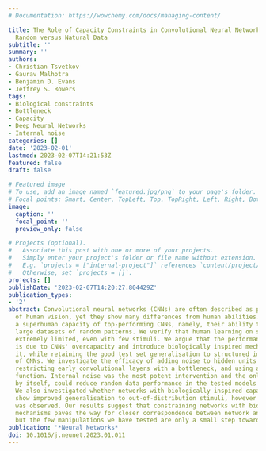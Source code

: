 ```yaml
---
# Documentation: https://wowchemy.com/docs/managing-content/

title: The Role of Capacity Constraints in Convolutional Neural Networks for Learning
  Random versus Natural Data
subtitle: ''
summary: ''
authors:
- Christian Tsvetkov
- Gaurav Malhotra
- Benjamin D. Evans
- Jeffrey S. Bowers
tags:
- Biological constraints
- Bottleneck
- Capacity
- Deep Neural Networks
- Internal noise
categories: []
date: '2023-02-01'
lastmod: 2023-02-07T14:21:53Z
featured: false
draft: false

# Featured image
# To use, add an image named `featured.jpg/png` to your page's folder.
# Focal points: Smart, Center, TopLeft, Top, TopRight, Left, Right, BottomLeft, Bottom, BottomRight.
image:
  caption: ''
  focal_point: ''
  preview_only: false

# Projects (optional).
#   Associate this post with one or more of your projects.
#   Simply enter your project's folder or file name without extension.
#   E.g. `projects = ["internal-project"]` references `content/project/deep-learning/index.md`.
#   Otherwise, set `projects = []`.
projects: []
publishDate: '2023-02-07T14:20:27.804429Z'
publication_types:
- '2'
abstract: Convolutional neural networks (CNNs) are often described as promising models
  of human vision, yet they show many differences from human abilities. We focus on
  a superhuman capacity of top-performing CNNs, namely, their ability to learn very
  large datasets of random patterns. We verify that human learning on such tasks is
  extremely limited, even with few stimuli. We argue that the performance difference
  is due to CNNs' overcapacity and introduce biologically inspired mechanisms to constrain
  it, while retaining the good test set generalisation to structured images as characteristic
  of CNNs. We investigate the efficacy of adding noise to hidden units' activations,
  restricting early convolutional layers with a bottleneck, and using a bounded activation
  function. Internal noise was the most potent intervention and the only one which,
  by itself, could reduce random data performance in the tested models to chance levels.
  We also investigated whether networks with biologically inspired capacity constraints
  show improved generalisation to out-of-distribution stimuli, however little benefit
  was observed. Our results suggest that constraining networks with biologically motivated
  mechanisms paves the way for closer correspondence between network and human performance,
  but the few manipulations we have tested are only a small step towards that goal.
publication: '*Neural Networks*'
doi: 10.1016/j.neunet.2023.01.011
---
```

